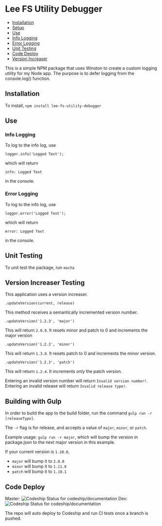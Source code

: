# Lee FS Utility Debugger

- [Installation](#installation)
- [Setup](#setup)
- [Use](#use)
- [Info Logging](#info-logging)
- [Error Logging](#error-logging)
- [Unit Testing](#unit-testing)
- [Code Deploy](#code-deploy)
- [Version Increaser](#version-increaser)

This is a simple NPM package that uses Winston to create a custom logging utility for my Node app.  The purpose is to defer logging from the console.log() function.

## Installation

To install, `npm install lee-fs-utility-debugger`

## Use

### Info Logging

To log to the info log, use

```
logger.info('Logged Text');
```
which will return
```
info: Logged Text
```
in the console.

### Error Logging

To log to the info log, use

```
logger.error('Logged Text');
```
which will return
```
error: Logged Text
```
in the console.

## Unit Testing

To unit test the package, run `mocha`

## Version Increaser Testing

This application uses a version increaser.

```
.updateVersion(current, release)
```

This method receives a semantically incremented version number.

```
.updateVersion('1.2.3', 'major')
```

This will return ```2.0.0```. It resets minor and patch to 0 and increments the major version

```
.updateVersion('1.2.3', 'minor')
```

This will return ```1.3.0```. It resets patch to 0 and increments the minor version.

```
.updateVersion('1.2.3', 'patch')
```

This will return ```1.2.4```. It increments only the patch version.

Entering an invalid version number will return ```Invalid version number!```.
Entering an invalid release will return ```Invalid release type!```.

## Building with Gulp

In order to build the app to the build folder, run the command `gulp run -r [releaseType]`.

The `-r` flag is for release, and accepts a value of `major`, `minor`, or `patch`.

Example usage: `gulp run -r major`, which will bump the version in package.json to the next major version in this example.

If your current version is `1.10.0`,
- `major` will bump it to `2.0.0`
- `minor` will bump it to `1.11.0`
- `patch` will bump it to `1.10.1`

## Code Deploy

Master: <img src="https://codeship.com/projects/b49452f0-efe0-0134-080a-3eb3ee5cdf25/status?branch=master" alt="Codeship Status for codeship/documentation" />
Dev: <img src="https://codeship.com/projects/b49452f0-efe0-0134-080a-3eb3ee5cdf25/status?branch=dev" alt="Codeship Status for codeship/documentation" />

The repo will auto deploy to Codeship and run CI tests once a branch is pushed.
